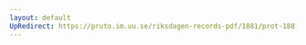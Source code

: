```yaml
---
layout: default
UpRedirect: https://pruto.im.uu.se/riksdagen-records-pdf/1881/prot-1881--fk--012/prot-1881--fk--012_027.pdf
---
```

